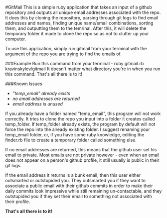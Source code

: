 #GitMail
This is a simple ruby application that takes an input of a github repository and outputs all unique email addresses associated with the repo. It does this by cloning the repository, parsing through git logs to find email addresses and names, finding unique name/email combinations, sorting them, and outputting them to the temrinal. After this, it will delete the temporary folder it made to clone the repo so as not to clutter up your computer.

To use this application, simply run gitmail from your terminal with the argument of the repo you are trying to find the emails of.

###Example
Run this command from your terminal -
ruby gitmail.rb kravinskylev/gitmail
It doesn't matter what directory you're in when you run this command.
That's all there is to it!

###Known Issues
* *"temp_email" already exists*
* *no email addresses are returned*
* *email address is unused*

If you already have a folder named "temp_email", this program will not work correctly. It tries to clone the repo you input into a folder it creates called temp_folder. If temp_folder already exists, the program by default will not force the repo into the already existing folder. I suggest renaming your temp_email folder, or, if you have some ruby knowledge, editing the finder.rb file to create a temporary folder called something else.

If no email addresses are returned, this means that the github user set his email to private. Most emails are not private however - even when an email does not appear on a person's github profile, it still usually is public in their git logs.

If the email address it returns is a bunk email, then this user either outsmarted or outstupided you. They outsmarted you if they want to associate a public email with their github commits in order to make their daily commits look impressive while still remaining un-contactable, and they outstupided you if they set their email to something not associated with their profile.

**That's all there is to it!**
